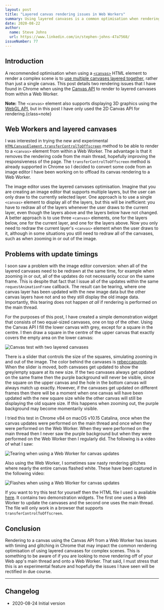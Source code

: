 ```yaml
---
layout: post
title: "Layered canvas rendering issues in Web Workers"
summary: Using layered canvases is a common optimisation when rendering complex scenes in Web apps. I demonstrate two rendering issues that I have found in Chrome when rendering to layered canvases from Web Workers.
date: 2020-08-22
author:
  name: Steve Johns
  url: https://www.linkedin.com/in/stephen-johns-47a7568/
issueNumber: 77
---
```


## Introduction

A recommended optimisation when using a [`<canvas>`](https://developer.mozilla.org/en-US/docs/Web/HTML/Element/canvas) HTML element to render a complex scene is to [use multiple canvases layered together](https://developer.mozilla.org/en-US/docs/Web/API/Canvas_API/Tutorial/Optimizing_canvas), rather than just a single canvas. This post details two rendering issues that I have found in Chrome when using the [Canvas API](https://developer.mozilla.org/en-US/docs/Web/API/Canvas_API) to render to layered canvases from within a Web Worker.

**Note:** The `<canvas>` element also supports displaying 3D graphics using the [WebGL API](https://developer.mozilla.org/en-US/docs/Web/API/WebGL_API), but in this post I have only used the 2D Canvas API for rendering.{class=note}

## Web Workers and layered canvases

I was interested in trying the new and experimental [`HTMLCanvasElement.transferControlToOffscreen`](https://developer.mozilla.org/en-US/docs/Web/API/HTMLCanvasElement/transferControlToOffscreen) method to be able to render to a `<canvas>` element from within a Web Worker. The advantage is that it removes the rendering code from the main thread, hopefully improving the responsiveness of the page. The `transferControlToOffscreen` method is already supported in Chrome so I decided to convert some code from an image editor I have been working on to offload its canvas rendering to a Web Worker.

The image editor uses the layered canvases optimisation. Imagine that you are creating an image editor that supports multiple layers, but the user can only draw to the currently selected layer. One approach is to use a single `<canvas>` element to display all of the layers, but this will be inefficient: you have to redraw all of the layers whenever the user draws to the current layer, even though the layers above and the layers below have not changed. A better approach is to use three `<canvas>` elements, one for the layers below, one for the current layer, and one for the layers above. Now you only need to redraw the current layer's `<canvas>` element when the user draws to it, although in some situations you still need to redraw all of the canvases, such as when zooming in or out of the image.

## Problems with update timings

I soon saw a problem with the image editor conversion: when all of the layered canvases need to be redrawn at the same time, for example when zooming in or out, all of the updates do not necessarily occur on the same frame. This is despite that fact that I issue all of the updates within the same `requestAnimationFrame` callback. The result can be tearing, where one canvas layer has been updated with the new image data but the other canvas layers have not and so they still display the old image data. Importantly, this tearing does not happen _at all_ if rendering is performed on the main thread.

For the purposes of this post, I have created a simple demonstration widget that consists of two equal-sized canvases, one on top of the other. Using the Canvas API I fill the lower canvas with grey, except for a square in the centre. I then draw a square in the centre of the upper canvas that exactly covers the empty area on the lower canvas:

![](/images/2020-08-22-layered-canvas-rendering-issues-in-web-workers/canvas-rendering-test-image-2x.png "Canvas test with two layered canvases")

There is a slider that controls the size of the squares, simulating zooming in and out of the image. The color behind the canvases is [rebeccapurple](https://medium.com/@valgaze/the-hidden-purple-memorial-in-your-web-browser-7d84813bb416). When the slider is moved, both canvases get updated to show the grey/empty square at its new size. If the two canvases always get updated on the same frame then the purple background will never be visible, since the square on the upper canvas and the hole in the bottom canvas will always match up exactly. However, if the canvases get updated on different frames then there will be a moment when one canvas will have been updated with the new square size while the other canvas will still be displaying the old square size. If this happens when zooming out, the purple background may become momentarily visible.

I tried this test in Chrome v84 on macOS v10.15 Catalina, once when the canvas updates were performed on the main thread and once when they were performed on the Web Worker. When they were performed on the main thread then I never saw the purple background but when they were performed on the Web Worker then I regularly did. The following is a video of what I saw:

![](/images/2020-08-22-layered-canvas-rendering-issues-in-web-workers/tearing-1-2x.gif "Tearing when using a Web Worker for canvas updates")

Also using the Web Worker, I sometimes saw nasty rendering glitches where nearly the entire canvas flashed white. These have been captured in the following video:

![](/images/2020-08-22-layered-canvas-rendering-issues-in-web-workers/tearing-2-2x.gif "Flashes when using a Web Worker for canvas updates")

If you want to try this test for yourself then the HTML file I used is available [here](/iframes/canvas-tearing.html). It contains two demonstration widgets. The first one uses a Web Worker to update the canvases and the second one uses the main thread. The file will only work in a browser that supports `transferControlToOffscreen`.

## Conclusion

Rendering to a canvas using the Canvas API from a Web Worker has issues with timing and glitching in Chrome that may impact the common rendering optimisation of using layered canvases for complex scenes. This is something to be aware of if you are looking to move rendering off of your Web app's main thread and onto a Web Worker. That said, I must stress that this is an experimental feature and hopefully the issues I have seen will be rectified in due course.

---

## Changelog

- 2020-08-24 Initial version
